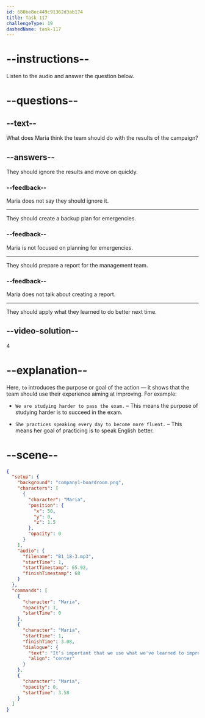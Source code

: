 ```yaml
---
id: 680be8ec449c91362d3ab174
title: Task 117
challengeType: 19
dashedName: task-117
---
```


<!-- (Audio) Maria: It's important that we use what we've learned to improve. -->

# --instructions--

Listen to the audio and answer the question below.

# --questions--

## --text--

What does Maria think the team should do with the results of the campaign?

## --answers--

They should ignore the results and move on quickly.

### --feedback--

Maria does not say they should ignore it.

---

They should create a backup plan for emergencies.

### --feedback--

Maria is not focused on planning for emergencies.

---

They should prepare a report for the management team.

### --feedback--

Maria does not talk about creating a report.

---

They should apply what they learned to do better next time.

## --video-solution--

4

# --explanation--

Here, `to` introduces the purpose or goal of the action — it shows that the team should use their experience aiming at improving. For example:

- `We are studying harder to pass the exam.` – This means the purpose of studying harder is to succeed in the exam.

- `She practices speaking every day to become more fluent.` – This means her goal of practicing is to speak English better.

# --scene--

```json
{
  "setup": {
    "background": "company1-boardroom.png",
    "characters": [
      {
        "character": "Maria",
        "position": {
          "x": 50,
          "y": 0,
          "z": 1.5
        },
        "opacity": 0
      }
    ],
    "audio": {
      "filename": "B1_18-3.mp3",
      "startTime": 1,
      "startTimestamp": 65.92,
      "finishTimestamp": 68
    }
  },
  "commands": [
    {
      "character": "Maria",
      "opacity": 1,
      "startTime": 0
    },
    {
      "character": "Maria",
      "startTime": 1,
      "finishTime": 3.08,
      "dialogue": {
        "text": "It's important that we use what we've learned to improve.",
        "align": "center"
      }
    },
    {
      "character": "Maria",
      "opacity": 0,
      "startTime": 3.58
    }
  ]
}
```
